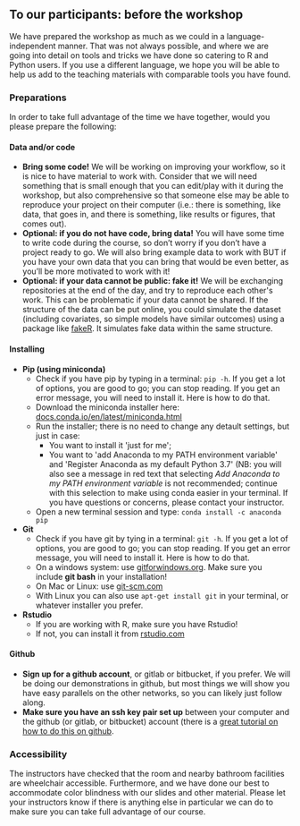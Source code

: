## To our participants: before the workshop

We have prepared the workshop as much as we could in a language-independent manner. That was not always possible, and where we are going into detail on tools and tricks we have done so catering to R and Python users. If you use a different language, we hope you will be able to help us add to the teaching materials with comparable tools you have found.

### Preparations
In order to take full advantage of the time we have together, would you please prepare the following:
 
#### Data and/or code
- **Bring some code!** We will be working on improving your workflow, so it is nice to have material to work with. Consider that we will need something that is small enough that you can edit/play with it during the workshop, but also comprehensive so that someone else may be able to reproduce your project on their computer (i.e.: there is something, like data, that goes in, and there is something, like results or figures, that comes out).
- **Optional: if you do not have code, bring data!** You will have some time to write code during the course, so don’t worry if you don’t have a project ready to go. We will also bring example data to work with BUT if you have your own data that you can bring that would be even better, as you’ll be more motivated to work with it!
- **Optional: if your data cannot be public: fake it!** We will be exchanging repositories at the end of the day, and try to reproduce each other's work. This can be problematic if your data cannot be shared. If the structure of the data can be put online, you could simulate the dataset (including covariates, so simple models have similar outcomes) using a package like [fakeR](https://cran.r-project.org/web/packages/fakeR/index.html). It simulates fake data within the same structure.

#### Installing
- **Pip (using miniconda)**
  - Check if you have pip by typing in a terminal: `pip -h`. If you get a lot of options, you are good to go; you can stop reading. If you get an error message, you will need to install it. Here is how to do that.
  - Download the miniconda installer here: [docs.conda.io/en/latest/miniconda.html](https://docs.conda.io/en/latest/miniconda.html)
  - Run the installer; there is no need to change any detault settings, but just in case:
    - You want to install it 'just for me';
    - You want to 'add Anaconda to my PATH environment variable' and 'Register Anaconda as my default Python 3.7' (NB: you will also see a message in red text that selecting _Add Anaconda to my PATH environment variable_ is not recommended; continue with this selection to make using conda easier in your terminal. If you have questions or concerns, please contact your instructor.
  - Open a new terminal session and type: `conda install -c anaconda pip`
- **Git**
  - Check if you have git by tying in a terminal: `git -h`. If you get a lot of options, you are good to go; you can stop reading. If you get an error message, you will need to install it. Here is how to do that.
  - On a windows system: use [gitforwindows.org](https://gitforwindows.org). Make sure you include **git bash** in your installation!
  - On Mac or Linux: use [git-scm.com](https://git-scm.com/)
  - With Linux you can also use `apt-get install git` in your terminal, or whatever installer you prefer.
- **Rstudio** 
  - If you are working with R, make sure you have Rstudio!
  - If not, you can install it from [rstudio.com](https://rstudio.com/products/rstudio/download/)

#### Github
- **Sign up for a github account**, or gitlab or bitbucket, if you prefer. We will be doing our demonstrations in github, but most things we will show you have easy parallels on the other networks, so you can likely just follow along.
- **Make sure you have an ssh key pair set up** between your computer and the github (or gitlab, or bitbucket) account (there is a [great tutorial on how to do this on github](https://help.github.com/en/enterprise/2.17/user/authenticating-to-github/generating-a-new-ssh-key-and-adding-it-to-the-ssh-agent).


### Accessibility
The instructors have checked that the room and nearby bathroom facilities are wheelchair accessible. Furthermore, and we have done our best to accommodate color blindness with our slides and other material. Please let your instructors know if there is anything else in particular we can do to make sure you can take full advantage of our course.
